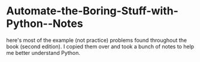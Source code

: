 # Automate-the-Boring-Stuff-with-Python--Notes
here's most of the example (not practice) problems found throughout the book (second edition). I copied them over and took a 
bunch of notes to help me better understand Python.
